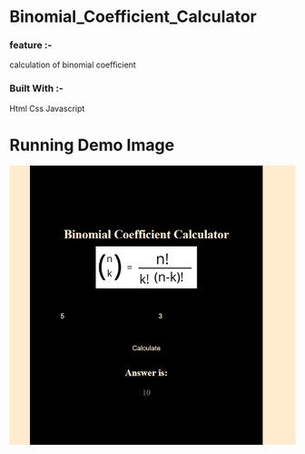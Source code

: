 # Binomial_Coefficient_Calculator

### feature :-

calculation of binomial coefficient 

### Built With :-

Html
Css 
Javascript

# Running Demo Image

<img src="./demoimg.jpeg">